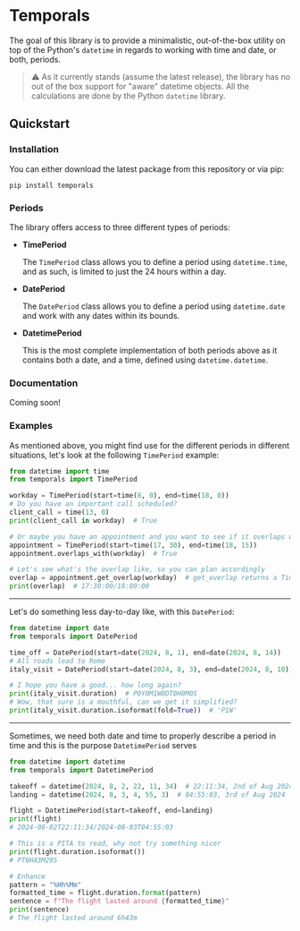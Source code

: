 # Temporals

The goal of this library is to provide a minimalistic, out-of-the-box utility on top of the Python's 
`datetime` in regards to working with time and date, or both, periods.

> :warning: As it currently stands (assume the latest release), the library has no out of the box support
> for "aware" datetime objects. All the calculations are done by the Python `datetime` library.

## Quickstart

### Installation

You can either download the latest package from this repository or via pip:

`pip install temporals`

### Periods

The library offers access to three different types of periods:

- **TimePeriod**

    The `TimePeriod` class allows you to define a period using `datetime.time`, and as such, is limited
to just the 24 hours within a day.

- **DatePeriod**

    The `DatePeriod` class allows you to define a period using `datetime.date` and work with any dates
within its bounds.

- **DatetimePeriod**

    This is the most complete implementation of both periods above as it contains both a date, and a time, 
defined using `datetime.datetime`.

### Documentation

Coming soon!

### Examples

As mentioned above, you might find use for the different periods in different situations, let's look at
the following `TimePeriod` example:
```python
from datetime import time
from temporals import TimePeriod

workday = TimePeriod(start=time(8, 0), end=time(18, 0))
# Do you have an important call scheduled?
client_call = time(13, 0)
print(client_call in workday)  # True

# Or maybe you have an appointment and you want to see if it overlaps with your work hours?
appointment = TimePeriod(start=time(17, 30), end=time(18, 15))
appointment.overlaps_with(workday)  # True

# Let's see what's the overlap like, so you can plan accordingly
overlap = appointment.get_overlap(workday)  # get_overlap returns a TimePeriod
print(overlap)  # 17:30:00/18:00:00
```

---

Let's do something less day-to-day like, with this `DatePeriod`:
```python
from datetime import date
from temporals import DatePeriod

time_off = DatePeriod(start=date(2024, 8, 1), end=date(2024, 8, 14))
# All roads lead to Rome
italy_visit = DatePeriod(start=date(2024, 8, 3), end=date(2024, 8, 10))

# I hope you have a good... how long again?
print(italy_visit.duration)  # P0Y0M1W0DT0H0M0S
# Wow, that sure is a mouthful, can we get it simplified?
print(italy_visit.duration.isoformat(fold=True))  # 'P1W'
```

---

Sometimes, we need both date and time to properly describe a period in time and this is the purpose
`DatetimePeriod` serves
```python
from datetime import datetime
from temporals import DatetimePeriod

takeoff = datetime(2024, 8, 2, 22, 11, 34)  # 22:11:34, 2nd of Aug 2024
landing = datetime(2024, 8, 3, 4, 55, 3)  # 04:55:03, 3rd of Aug 2024

flight = DatetimePeriod(start=takeoff, end=landing)
print(flight)  
# 2024-08-02T22:11:34/2024-08-03T04:55:03

# This is a PITA to read, why not try something nicer
print(flight.duration.isoformat())
# PT6H43M29S

# Enhance
pattern = "%Hh%Mm"
formatted_time = flight.duration.format(pattern)
sentence = f"The flight lasted around {formatted_time}"
print(sentence)
# The flight lasted around 6h43m
```

